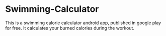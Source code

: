 # Swimming-Calculator
This is a swimming calorie calculator android app, published in google play for free. It calculates your burned calories during the workout.
